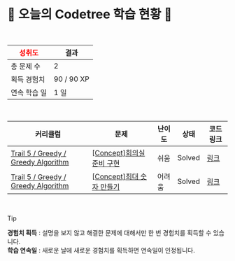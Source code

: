 # 🌲 오늘의 Codetree 학습 현황 🌲

<br />

| <span style="color:red;display:block;text-align:center;"> **성취도**</span> | 결과 |
|---|---|
| 총 문제 수 | 2 |
| 획득 경험치 | 90 / 90 XP |
| 연속 학습 일 | 1 일 |

<br />

|커리큘럼|문제|난이도|상태|코드 링크|
|---|---|---|---|---|
|[Trail 5 / Greedy / Greedy Algorithm](https://www.codetree.ai/trail-info/intermediate-mid/)|[[Concept]회의실 준비 구현](https://www.codetree.ai/trails/complete/curated-cards/intro-implement-scheduling-meeting-room/)|쉬움|Solved|[링크](https://github.com/whxogus215/CodingTestPractice/blob/main/250203/%ED%9A%8C%EC%9D%98%EC%8B%A4%20%EC%A4%80%EB%B9%84%20%EA%B5%AC%ED%98%84/implement-scheduling-meeting-room.java)|
|[Trail 5 / Greedy / Greedy Algorithm](https://www.codetree.ai/trail-info/intermediate-mid/)|[[Concept]최대 숫자 만들기](https://www.codetree.ai/trails/complete/curated-cards/intro-make-biggest-num/)|어려움|Solved|[링크](https://github.com/whxogus215/CodingTestPractice/blob/main/250203/%EC%B5%9C%EB%8C%80%20%EC%88%AB%EC%9E%90%20%EB%A7%8C%EB%93%A4%EA%B8%B0/make-biggest-num.java)|


<br />

> [!TIP]
> **경험치 획득** : 설명을 보지 않고 해결한 문제에 대해서만 한 번 경험치를 획득할 수 있습니다.  
> **학습 연속일** : 새로운 날에 새로운 경험치를 획득하면 연속일이 인정됩니다.

